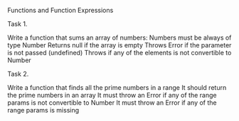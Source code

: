 Functions and Function Expressions

Task 1.

Write a function that sums an array of numbers:
Numbers must be always of type Number
Returns null if the array is empty
Throws Error if the parameter is not passed (undefined)
Throws if any of the elements is not convertible to Number

Task 2.

Write a function that finds all the prime numbers in a range
It should return the prime numbers in an array
It must throw an Error if any of the range params is not convertible to Number
It must throw an Error if any of the range params is missing